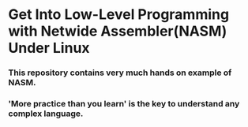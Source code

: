 # Get Into Low-Level Programming with Netwide Assembler(NASM) Under Linux

### This repository contains very much hands on example of NASM.
### 'More practice than you learn' is the key to understand any complex language.
